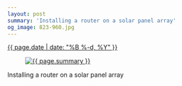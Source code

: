 ```yaml
---
layout: post
summary: 'Installing a router on a solar panel array'
og_image: 823-960.jpg
---
```


<p>
 <time>
  <a href="/823">
   {{ page.date | date: "%B %-d, %Y" }}
  </a>
 </time>
 <a href="/823">
  <figure data-taken="4/8/2019">
   <img alt="{{ page.summary }}" sizes="(min-width: 700px) 50vw, calc(100vw - 2rem)" src="{{ site.assets_url }}/823-480.jpg" srcset="{{ site.assets_url }}/823-240.jpg 240w, {{ site.assets_url }}/823-480.jpg 480w, {{ site.assets_url }}/823-720.jpg 720w, {{ site.assets_url }}/823-960.jpg 960w"/>
  </figure>
 </a>
 <span>
  Installing a router on a solar panel array
 </span>
</p>
